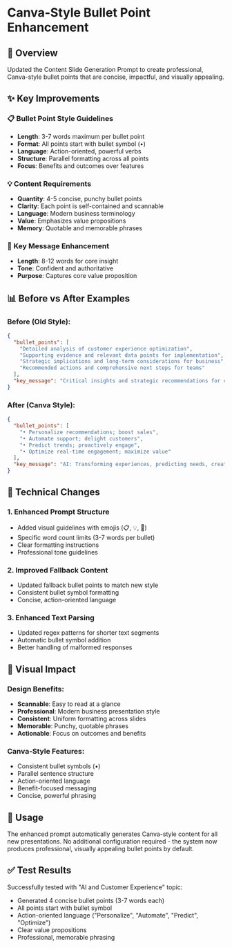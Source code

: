 # Canva-Style Bullet Point Enhancement

## 🎯 Overview
Updated the Content Slide Generation Prompt to create professional, Canva-style bullet points that are concise, impactful, and visually appealing.

## ✨ Key Improvements

### 📋 Bullet Point Style Guidelines
- **Length**: 3-7 words maximum per bullet point
- **Format**: All points start with bullet symbol (•)
- **Language**: Action-oriented, powerful verbs
- **Structure**: Parallel formatting across all points
- **Focus**: Benefits and outcomes over features

### 💡 Content Requirements
- **Quantity**: 4-5 concise, punchy bullet points
- **Clarity**: Each point is self-contained and scannable
- **Language**: Modern business terminology
- **Value**: Emphasizes value propositions
- **Memory**: Quotable and memorable phrases

### 🎯 Key Message Enhancement
- **Length**: 8-12 words for core insight
- **Tone**: Confident and authoritative
- **Purpose**: Captures core value proposition

## 📊 Before vs After Examples

### Before (Old Style):
```json
{
  "bullet_points": [
    "Detailed analysis of customer experience optimization",
    "Supporting evidence and relevant data points for implementation",
    "Strategic implications and long-term considerations for business",
    "Recommended actions and comprehensive next steps for teams"
  ],
  "key_message": "Critical insights and strategic recommendations for customer experience"
}
```

### After (Canva Style):
```json
{
  "bullet_points": [
    "• Personalize recommendations; boost sales",
    "• Automate support; delight customers", 
    "• Predict trends; proactively engage",
    "• Optimize real-time engagement; maximize value"
  ],
  "key_message": "AI: Transforming experiences, predicting needs, creating lasting value"
}
```

## 🔧 Technical Changes

### 1. Enhanced Prompt Structure
- Added visual guidelines with emojis (📋, 💡, 🎯)
- Specific word count limits (3-7 words per bullet)
- Clear formatting instructions
- Professional tone guidelines

### 2. Improved Fallback Content
- Updated fallback bullet points to match new style
- Consistent bullet symbol formatting
- Concise, action-oriented language

### 3. Enhanced Text Parsing
- Updated regex patterns for shorter text segments
- Automatic bullet symbol addition
- Better handling of malformed responses

## 🎨 Visual Impact

### Design Benefits:
- **Scannable**: Easy to read at a glance
- **Professional**: Modern business presentation style
- **Consistent**: Uniform formatting across slides
- **Memorable**: Punchy, quotable phrases
- **Actionable**: Focus on outcomes and benefits

### Canva-Style Features:
- Consistent bullet symbols (•)
- Parallel sentence structure
- Action-oriented language
- Benefit-focused messaging
- Concise, powerful phrasing

## 🚀 Usage
The enhanced prompt automatically generates Canva-style content for all new presentations. No additional configuration required - the system now produces professional, visually appealing bullet points by default.

## ✅ Test Results
Successfully tested with "AI and Customer Experience" topic:
- Generated 4 concise bullet points (3-7 words each)
- All points start with bullet symbol
- Action-oriented language ("Personalize", "Automate", "Predict", "Optimize")
- Clear value propositions
- Professional, memorable phrasing 
